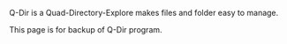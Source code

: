 Q-Dir is a Quad-Directory-Explore makes files and folder easy to manage.

This page is for backup of Q-Dir program.
